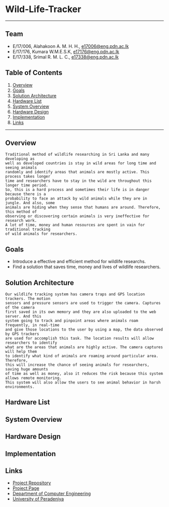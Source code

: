 # Wild-Life-Tracker

---

## Team
-  E/17/006, Alahakoon A. M. H. H., [e17006@eng.pdn.ac.lk](mailto:e17006@eng.pdn.ac.lk)
-  E/17/176, Kumara W.M.E.S.K, [e17176@eng.pdn.ac.lk](mailto:e17176@eng.pdn.ac.lk)
-  E/17/338, Srimal R. M. L. C., [e17338@eng.pdn.ac.lk](mailto:e17338@eng.pdn.ac.lk)

## Table of Contents
1. [Overview](#Overview)
2. [Goals](#Goals)
3. [Solution Architecture](#solution-Architecture )
4. [Hardware List](#Hardware-List)
5. [System Overview](#System-Overview)
6. [Hardware Design](#Hardware-Design)
7. [Implementation](#Implementation)
8. [Links](#links)

---

## Overview
    Traditional method of wildlife researching in Sri Lanka and many developing as
    well as developed countries is stay in wild areas for long time and seeing animals
    randomly and identify areas that animals are mostly active. This process takes longer
    time and researchers have to stay in the wild are throughout this longer time period.
    So, this is a hard process and sometimes their life is in danger because there is a
    probability to face an attack by wild animals while they are in jungle. And also, some
    animals are hiding when they sense that humans are around. Therefore, this method of
    observing or discovering certain animals is very ineffective for research work.
    A lot of time, money and human resources are spent in vain for traditional tracking
    of wild animals for researchers.

## Goals
-   Introduce a effective and efficient method for wildlife researchs.
-   Find a solution that saves time, money and lives of wildlife researchers.  

## Solution Architecture
    Our wildlife tracking system has camera traps and GPS location trackers. The motion
    sensors and pressure sensors are used to trigger the camera. Captures of the camera
    first saved in its own memory and they are also uploaded to the web server. And this
    system going to track and pinpoint areas where animals roam frequently, in real-time
    and give those locations to the user by using a map, the data observed by GPS trackers
    are used for accomplish this task. The location results will allow researchers to identify
    what are the areas that animals are highly active. The camera captures will help them
    to identify what kind of animals are roaming around particular area. Therefore,
    this will increase the chance of seeing animals for researchers, saving huge amounts
    of time as well as money, also it reduces the risk because this system allows remote monitoring.
    This system will also allow the users to see animal behavior in harsh environments.

## Hardware List


## System Overview


## Hardware Design


## Implementation


## Links

- <a href = "https://github.com/cepdnaclk/e17-3yp-Wild-Life-Tracker" target = "_blank"> Project Repository </a>
- <a href = "https://cepdnaclk.github.io/e17-3yp-Wild-Life-Tracker/" target = "_blank">Project Page</a>
- <a href = "http://www.ce.pdn.ac.lk/" target = "_blank">Department of Computer Engineering</a>
- <a href = "https://eng.pdn.ac.lk/" target = "_blank">University of Peradeniya</a>


[//]: # (Please refer this to learn more about Markdown syntax)
[//]: # (https://github.com/adam-p/markdown-here/wiki/Markdown-Cheatsheet)